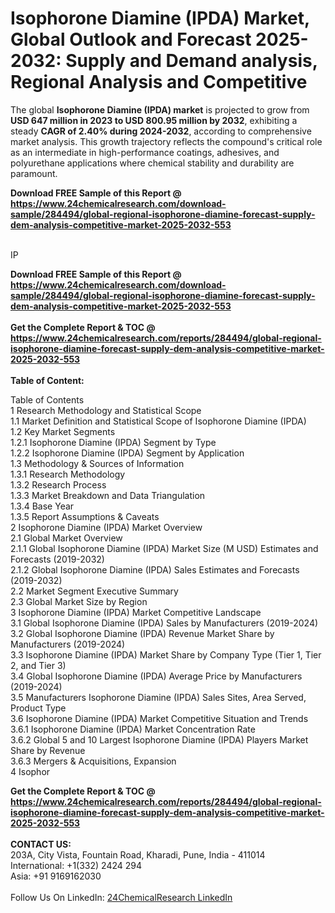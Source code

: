 <h1>Isophorone Diamine (IPDA) Market, Global Outlook and Forecast 2025-2032: Supply and Demand analysis, Regional Analysis and Competitive</h1><p>The global <strong>Isophorone Diamine (IPDA) market</strong> is projected to grow from <strong>USD 647 million in 2023 to USD 800.95 million by 2032</strong>, exhibiting a steady <strong>CAGR of 2.40% during 2024-2032</strong>, according to comprehensive market analysis. This growth trajectory reflects the compound's critical role as an intermediate in high-performance coatings, adhesives, and polyurethane applications where chemical stability and durability are paramount.</p><div><b>Download FREE Sample of this Report @ 
            <a href="https://www.24chemicalresearch.com/download-sample/284494/global-regional-isophorone-diamine-forecast-supply-dem-analysis-competitive-market-2025-2032-553">
            https://www.24chemicalresearch.com/download-sample/284494/global-regional-isophorone-diamine-forecast-supply-dem-analysis-competitive-market-2025-2032-553</a></b></div><br><p>IP</p><div><b>Download FREE Sample of this Report @ 
            <a href="https://www.24chemicalresearch.com/download-sample/284494/global-regional-isophorone-diamine-forecast-supply-dem-analysis-competitive-market-2025-2032-553">
            https://www.24chemicalresearch.com/download-sample/284494/global-regional-isophorone-diamine-forecast-supply-dem-analysis-competitive-market-2025-2032-553</a></b></div><br><div><b>Get the Complete Report & TOC @ 
            <a href="https://www.24chemicalresearch.com/reports/284494/global-regional-isophorone-diamine-forecast-supply-dem-analysis-competitive-market-2025-2032-553">
            https://www.24chemicalresearch.com/reports/284494/global-regional-isophorone-diamine-forecast-supply-dem-analysis-competitive-market-2025-2032-553</a></b></div><br>
            <b>Table of Content:</b><p>Table of Contents<br />
1 Research Methodology and Statistical Scope<br />
1.1 Market Definition and Statistical Scope of Isophorone Diamine (IPDA)<br />
1.2 Key Market Segments<br />
1.2.1 Isophorone Diamine (IPDA) Segment by Type<br />
1.2.2 Isophorone Diamine (IPDA) Segment by Application<br />
1.3 Methodology & Sources of Information<br />
1.3.1 Research Methodology<br />
1.3.2 Research Process<br />
1.3.3 Market Breakdown and Data Triangulation<br />
1.3.4 Base Year<br />
1.3.5 Report Assumptions & Caveats<br />
2 Isophorone Diamine (IPDA) Market Overview<br />
2.1 Global Market Overview<br />
2.1.1 Global Isophorone Diamine (IPDA) Market Size (M USD) Estimates and Forecasts (2019-2032)<br />
2.1.2 Global Isophorone Diamine (IPDA) Sales Estimates and Forecasts (2019-2032)<br />
2.2 Market Segment Executive Summary<br />
2.3 Global Market Size by Region<br />
3 Isophorone Diamine (IPDA) Market Competitive Landscape<br />
3.1 Global Isophorone Diamine (IPDA) Sales by Manufacturers (2019-2024)<br />
3.2 Global Isophorone Diamine (IPDA) Revenue Market Share by Manufacturers (2019-2024)<br />
3.3 Isophorone Diamine (IPDA) Market Share by Company Type (Tier 1, Tier 2, and Tier 3)<br />
3.4 Global Isophorone Diamine (IPDA) Average Price by Manufacturers (2019-2024)<br />
3.5 Manufacturers Isophorone Diamine (IPDA) Sales Sites, Area Served, Product Type<br />
3.6 Isophorone Diamine (IPDA) Market Competitive Situation and Trends<br />
3.6.1 Isophorone Diamine (IPDA) Market Concentration Rate<br />
3.6.2 Global 5 and 10 Largest Isophorone Diamine (IPDA) Players Market Share by Revenue<br />
3.6.3 Mergers & Acquisitions, Expansion<br />
4 Isophor</p><div><b>Get the Complete Report & TOC @ 
            <a href="https://www.24chemicalresearch.com/reports/284494/global-regional-isophorone-diamine-forecast-supply-dem-analysis-competitive-market-2025-2032-553">
            https://www.24chemicalresearch.com/reports/284494/global-regional-isophorone-diamine-forecast-supply-dem-analysis-competitive-market-2025-2032-553</a></b></div><br><b>CONTACT US:</b><br>
            203A, City Vista, Fountain Road, Kharadi, Pune, India - 411014<br>
            International: +1(332) 2424 294<br>
            Asia: +91 9169162030 <br><br>
            Follow Us On LinkedIn: <a href="https://www.linkedin.com/company/24chemicalresearch/">24ChemicalResearch LinkedIn</a>